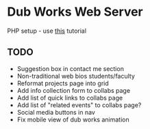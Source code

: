 # Dub Works Web Server

PHP setup - use [this](https://blog.frd.mn/install-nginx-php-fpm-mysql-and-phpmyadmin-on-os-x-mavericks-using-homebrew/) tutorial

## TODO
- Suggestion box in contact me section
- Non-traditional web bios students/faculty
- Reformat projects page into grid
- Add info collection form to collabs page
- Add list of quick links to collabs page
- Add list of "related events" to collabs page?
- Social media buttons in nav
- Fix mobile view of dub works animation